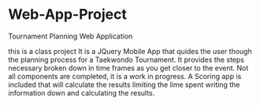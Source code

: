 # Web-App-Project
Tournament Planning Web Application

this is a class project 
It is a JQuery Mobile App that quides the user though the planning process for
a Taekwondo Tournament.
It provides the steps necessary broken down in time frames as you get closer to 
the event.
Not all components are completed, it is a work in progress.
A Scoring app is included that will calculate the results limiting the 
lime spent writing the information down and calculating the results.
